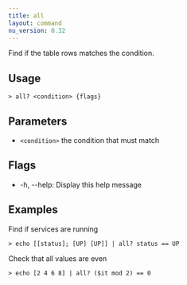 ```yaml
---
title: all
layout: command
nu_version: 0.32
---
```


Find if the table rows matches the condition.

## Usage

```shell
> all? <condition> {flags}
```

## Parameters

- `<condition>` the condition that must match

## Flags

- -h, --help: Display this help message

## Examples

Find if services are running

```shell
> echo [[status]; [UP] [UP]] | all? status == UP
```

Check that all values are even

```shell
> echo [2 4 6 8] | all? ($it mod 2) == 0
```
